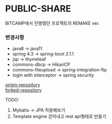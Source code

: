 # PUBLIC-SHARE
BITCAMP에서 진행했던 프로젝트의 REMAKE ver.

### 변경사항
* java8 -> java11
* spring 4.3 -> spring-boot 2.1.1 
* jsp -> thymeleaf
* commons-dbcp -> HikariCP
* commons-fileupload -> spring-integration-ftp
* login with interceptor -> spring security

[origin-repository](https://github.com/thdnthdn2/publicshare)  
[forked-repository](https://github.com/jooonak/publicshare)  

TODO: 
  1. Mybatis -> JPA 적용해보기
  2. Template engine 걷어내고 rest api형태로 만들기
